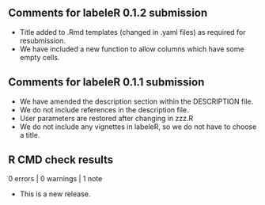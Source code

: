 ## Comments for labeleR 0.1.2 submission

* Title added to .Rmd templates (changed in .yaml files) as required for resubmission.
* We have included a new function to allow columns which have some empty cells.

## Comments for labeleR 0.1.1 submission

* We have amended the description section within the DESCRIPTION file.
* We do not include references in the description file.
* User parameters are restored after changing in zzz.R
* We do not include any vignettes in labeleR, so we do not have to choose a title.


## R CMD check results

0 errors | 0 warnings | 1 note

* This is a new release.
